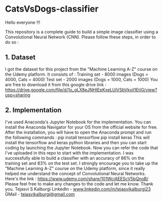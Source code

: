# CatsVsDogs-classifier
Hello everyone !!!

This repository is a complete guide to build a simple image classifier using a Convolutional Neural Network (CNN).
Please follow these steps, in order to do so : 
## 1. Dataset
I got the dataset for this project from the "Machine Learning A-Z" course on the Udemy platform.
It consists of : 
                Training set - 8000 images (Dogs = 4000, Cats = 4000)
                Test set - 2000 images (Dogs = 1000, Cats = 1000)
You are free to download it from this google drive link : https://drive.google.com/file/d/1o_gLX8eJNHIEpKxeLUjVSbVkxjl1EtjG/view?usp=sharing

## 2. Implementation
I've used Anaconda's Jupyter Notebook for the implementation.
You can install the Anaconda Navigator for your OS from the official website for free. After the installation, you will have to open the Anaconda prompt and run the following commands : 
        pip install tensorflow
        pip install keras
This will install the tensorflow and keras python libraries and then you can start coding by launching the Jupyter Notebook.
Now you can refer the code that I've uploaded in this repo to start with the implementation.
I was successfully able to build a classifier with an accuracy of 86% on the training set and 83% on the test set.
I strongly encourage you to take up the "Machine Learning A-Z" course on the Udemy platform, since it really helped me understand the concept of Convolutional Neural Networks.
Here's the link : https://www.udemy.com/share/101WciAEEScV5bQnoB/
Please feel free to make any changes to the code and let me know.
Thank you.
Tejasvi S Kalburgi
LinkedIn - www.linkedin.com/in/tejasvikalburgi23
GMail - tejasvikalburgi@gmail.com
